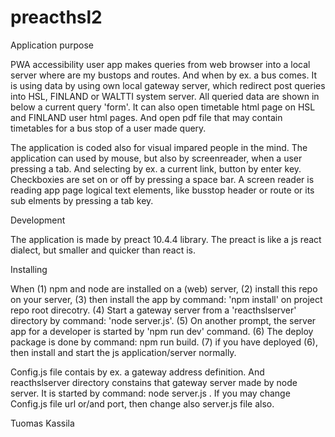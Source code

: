 # preacthsl2
Application purpose

PWA accessibility user app makes queries from web browser into a local server where are my bustops and routes. And when by ex. a bus comes. It is using data by using own local gateway server, which redirect post queries into HSL, FINLAND or WALTTI system server. All queried data are shown in below a current query 'form'. It can also open timetable html page on HSL and FINLAND user html pages. And open pdf file that may contain timetables for a bus stop of a user made query. 
 
The application is coded also for visual impared people in the mind. The application can used by mouse, but also by screenreader, when a user pressing a tab. And selecting by ex. a current link, button by enter key. Checkboxies are set on or off by pressing a space bar.  A screen reader is reading app page logical text elements, like busstop header or route or its sub elments by pressing a tab key.

Development

The application is made by preact 10.4.4 library. The preact is like a js react dialect, but smaller and quicker than react is. 

Installing

When (1) npm and node are installed on a (web) server, (2) install this repo on your server, (3) then install the app by command: 'npm install' on project repo root direcotry. (4) Start a gateway server from a 'reacthslserver' directory by command: 'node server.js'. (5) On another prompt, the server app for a developer is started by 'npm run dev' command. 
(6) The deploy package is done by command: npm run build. (7) if you have deployed (6), then install and start the js application/server normally.

Config.js file contais by ex. a gateway address definition. And reacthslserver directory constains that gateway server made by node server. It is started by command: node server.js <enter>. If you may change Config.js file url or/and port,
then change also server.js file also.
 
Tuomas Kassila
